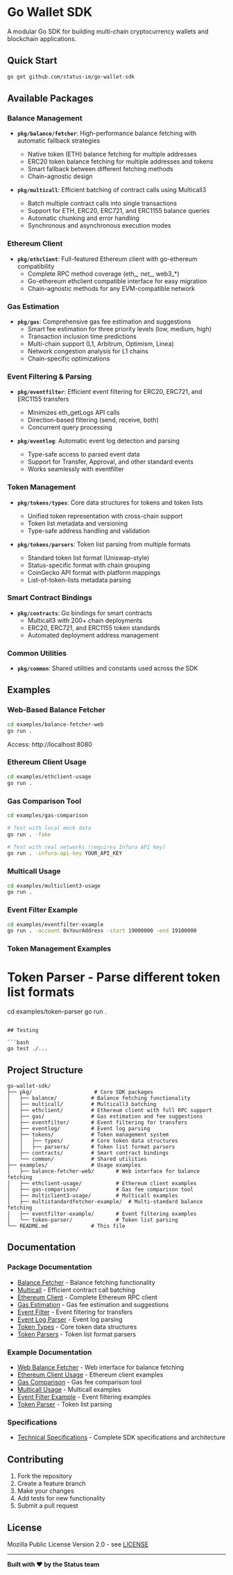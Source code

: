 # Go Wallet SDK

A modular Go SDK for building multi-chain cryptocurrency wallets and blockchain applications.

## Quick Start

```bash
go get github.com/status-im/go-wallet-sdk
```

## Available Packages

### Balance Management
- **`pkg/balance/fetcher`**: High-performance balance fetching with automatic fallback strategies
  - Native token (ETH) balance fetching for multiple addresses
  - ERC20 token balance fetching for multiple addresses and tokens
  - Smart fallback between different fetching methods
  - Chain-agnostic design

- **`pkg/multicall`**: Efficient batching of contract calls using Multicall3
  - Batch multiple contract calls into single transactions
  - Support for ETH, ERC20, ERC721, and ERC1155 balance queries
  - Automatic chunking and error handling
  - Synchronous and asynchronous execution modes

### Ethereum Client
- **`pkg/ethclient`**: Full-featured Ethereum client with go-ethereum compatibility
  - Complete RPC method coverage (eth_*, net_*, web3_*)
  - Go-ethereum ethclient compatible interface for easy migration
  - Chain-agnostic methods for any EVM-compatible network

### Gas Estimation
- **`pkg/gas`**: Comprehensive gas fee estimation and suggestions
  - Smart fee estimation for three priority levels (low, medium, high)
  - Transaction inclusion time predictions
  - Multi-chain support (L1, Arbitrum, Optimism, Linea)
  - Network congestion analysis for L1 chains
  - Chain-specific optimizations

### Event Filtering & Parsing
- **`pkg/eventfilter`**: Efficient event filtering for ERC20, ERC721, and ERC1155 transfers
  - Minimizes eth_getLogs API calls
  - Direction-based filtering (send, receive, both)
  - Concurrent query processing

- **`pkg/eventlog`**: Automatic event log detection and parsing
  - Type-safe access to parsed event data
  - Support for Transfer, Approval, and other standard events
  - Works seamlessly with eventfilter

### Token Management
- **`pkg/tokens/types`**: Core data structures for tokens and token lists
  - Unified token representation with cross-chain support
  - Token list metadata and versioning
  - Type-safe address handling and validation

- **`pkg/tokens/parsers`**: Token list parsing from multiple formats
  - Standard token list format (Uniswap-style)
  - Status-specific format with chain grouping
  - CoinGecko API format with platform mappings
  - List-of-token-lists metadata parsing

### Smart Contract Bindings
- **`pkg/contracts`**: Go bindings for smart contracts
  - Multicall3 with 200+ chain deployments
  - ERC20, ERC721, and ERC1155 token standards
  - Automated deployment address management

### Common Utilities
- **`pkg/common`**: Shared utilities and constants used across the SDK

## Examples

### Web-Based Balance Fetcher

```bash
cd examples/balance-fetcher-web
go run .
```

Access: http://localhost:8080

### Ethereum Client Usage

```bash
cd examples/ethclient-usage
go run .
```

### Gas Comparison Tool

```bash
cd examples/gas-comparison

# Test with local mock data
go run . -fake

# Test with real networks (requires Infura API key)
go run . -infura-api-key YOUR_API_KEY
```

### Multicall Usage

```bash
cd examples/multiclient3-usage
go run .
```

### Event Filter Example

```bash
cd examples/eventfilter-example
go run . -account 0xYourAddress -start 19000000 -end 19100000
```

### Token Management Examples
# Token Parser - Parse different token list formats
cd examples/token-parser
go run .
```

## Testing

```bash
go test ./...
```

## Project Structure

```
go-wallet-sdk/
├── pkg/                    # Core SDK packages
│   ├── balance/           # Balance fetching functionality
│   ├── multicall/         # Multicall3 batching
│   ├── ethclient/         # Ethereum client with full RPC support
│   ├── gas/               # Gas estimation and fee suggestions
│   ├── eventfilter/       # Event filtering for transfers
│   ├── eventlog/          # Event log parsing
│   ├── tokens/            # Token management system
│   │   ├── types/         # Core token data structures
│   │   ├── parsers/       # Token list format parsers
│   ├── contracts/         # Smart contract bindings
│   └── common/            # Shared utilities
├── examples/              # Usage examples
│   ├── balance-fetcher-web/       # Web interface for balance fetching
│   ├── ethclient-usage/           # Ethereum client examples
│   ├── gas-comparison/            # Gas fee comparison tool
│   ├── multiclient3-usage/        # Multicall examples
│   ├── multistandardfetcher-example/  # Multi-standard balance fetching
│   ├── eventfilter-example/       # Event filtering examples
│   └── token-parser/              # Token list parsing
└── README.md              # This file
```

## Documentation

### Package Documentation
- [Balance Fetcher](pkg/balance/fetcher/README.md) - Balance fetching functionality
- [Multicall](pkg/multicall/README.md) - Efficient contract call batching
- [Ethereum Client](pkg/ethclient/README.md) - Complete Ethereum RPC client
- [Gas Estimation](pkg/gas/README.md) - Gas fee estimation and suggestions
- [Event Filter](pkg/eventfilter/README.md) - Event filtering for transfers
- [Event Log Parser](pkg/eventlog/README.md) - Event log parsing
- [Token Types](pkg/tokens/types/README.md) - Core token data structures
- [Token Parsers](pkg/tokens/parsers/README.md) - Token list format parsers

### Example Documentation
- [Web Balance Fetcher](examples/balance-fetcher-web/README.md) - Web interface for balance fetching
- [Ethereum Client Usage](examples/ethclient-usage/README.md) - Ethereum client examples
- [Gas Comparison](examples/gas-comparison/README.md) - Gas fee comparison tool
- [Multicall Usage](examples/multiclient3-usage/README.md) - Multicall examples
- [Event Filter Example](examples/eventfilter-example/README.md) - Event filtering examples
- [Token Parser](examples/token-parser/README.md) - Token list parsing

### Specifications
- [Technical Specifications](docs/specs.md) - Complete SDK specifications and architecture

## Contributing

1. Fork the repository
2. Create a feature branch
3. Make your changes
4. Add tests for new functionality
5. Submit a pull request

## License

Mozilla Public License Version 2.0 - see [LICENSE](LICENSE)

---

**Built with ❤️ by the Status team**

